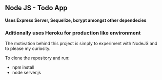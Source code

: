 <h2>Node JS - Todo App</h2>
<h4>Uses Express Server, Sequelize, bcrypt amongst other dependecies</h4>
<h3>Aditionally uses Heroku for production like environment</h3>
<p>The motivation behind this project is simply to experiment with NodeJS and to please my curiosity.</p>
<p>To clone the repository and run:</p>

<ul>
    <li>npm install</li>
    <li>node server.js</li>
</ul>